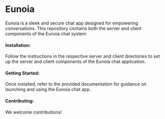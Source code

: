 # Eunoia
Eunoia is a sleek and secure chat app designed for empowering conversations. This repository contains both the server and client components of the Eunoia chat system

#### Installation:
Follow the instructions in the respective server and client directories to set up the server and client components of the Eunoia chat application.

#### Getting Started:
Once installed, refer to the provided documentation for guidance on launching and using the Eunoia chat app.

#### Contributing:
We welcome contributions!
